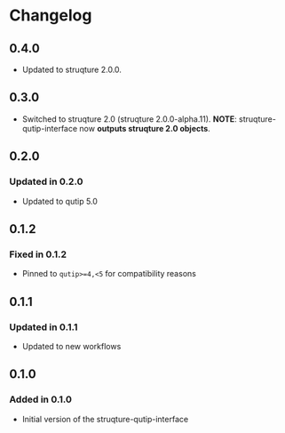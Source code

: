 # Changelog

## 0.4.0

* Updated to struqture 2.0.0.

## 0.3.0

* Switched to struqture 2.0 (struqture 2.0.0-alpha.11).
**NOTE**: struqture-qutip-interface now **outputs struqture 2.0 objects**.

## 0.2.0

### Updated in 0.2.0

* Updated to qutip 5.0

## 0.1.2

### Fixed in 0.1.2

* Pinned to `qutip>=4,<5` for compatibility reasons

## 0.1.1

### Updated in 0.1.1

* Updated to new workflows

## 0.1.0

### Added in 0.1.0

* Initial version of the struqture-qutip-interface